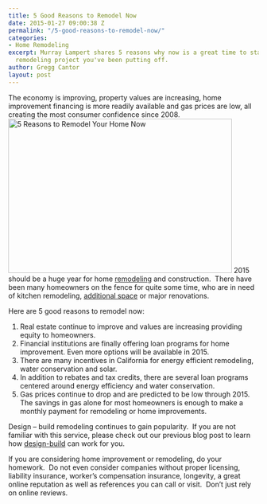 ```yaml
---
title: 5 Good Reasons to Remodel Now
date: 2015-01-27 09:00:38 Z
permalink: "/5-good-reasons-to-remodel-now/"
categories:
- Home Remodeling
excerpt: Murray Lampert shares 5 reasons why now is a great time to start that home
  remodeling project you've been putting off.
author: Gregg Cantor
layout: post
---
```


The economy is improving, property values are increasing, home improvement financing is more readily available and gas prices are low, all creating the most consumer confidence since 2008.
<img class="alignright size-full wp-image-2741" src="http://murraylampert.com/wp-content/uploads/20141231_131123.jpg" alt="5 Reasons to Remodel Your Home Now" width="450" height="310" />
2015 should be a huge year for home <a href="http://murraylampert.com/remodel/" target="_blank">remodeling</a> and construction.  There have been many homeowners on the fence for quite some time, who are in need of kitchen remodeling, <a title="San Diego Room Additions" href="http://murraylampert.com/san-diego-room-additions/" target="_blank">additional space</a> or major renovations.

Here are 5 good reasons to remodel now:
<ol>
	<li>Real estate continue to improve and values are increasing providing equity to homeowners.</li>
	<li>Financial institutions are finally offering loan programs for home improvement. Even more options will be available in 2015.</li>
	<li>There are many incentives in California for energy efficient remodeling, water conservation and solar.</li>
	<li>In addition to rebates and tax credits, there are several loan programs centered around energy efficiency and water conservation.</li>
	<li>Gas prices continue to drop and are predicted to be low through 2015. The savings in gas alone for most homeowners is enough to make a monthly payment for remodeling or home improvements.</li>
</ol>
Design – build remodeling continues to gain popularity.  If you are not familiar with this service, please check out our previous blog post to learn how <a title="Why Choose Design-Build For Your Home Project?" href="http://murraylampert.com/why-choose-design-build-for-your-home-project/" target="_blank">design-build</a> can work for you.

If you are considering home improvement or remodeling, do your homework.  Do not even consider companies without proper licensing, liability insurance, worker’s compensation insurance, longevity, a great online reputation as well as references you can call or visit.  Don’t just rely on online reviews.
